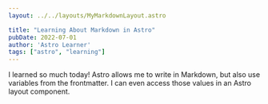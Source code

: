 ```yaml
---
layout: ../../layouts/MyMarkdownLayout.astro

title: "Learning About Markdown in Astro"
pubDate: 2022-07-01
author: 'Astro Learner'
tags: ["astro", "learning"]
---
```


I learned so much today! Astro allows me to write in Markdown, but also use variables from the frontmatter. I can even access those values in an Astro layout component.